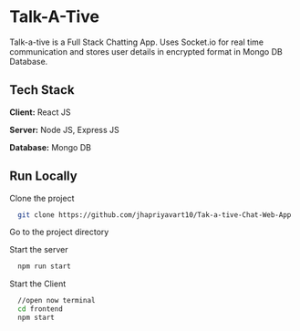 
# Talk-A-Tive

Talk-a-tive is a Full Stack Chatting App.
Uses Socket.io for real time communication and stores user details in encrypted format in Mongo DB Database.
## Tech Stack

**Client:** React JS

**Server:** Node JS, Express JS

**Database:** Mongo DB
  
## Run Locally

Clone the project

```bash
  git clone https://github.com/jhapriyavart10/Tak-a-tive-Chat-Web-App
```

Go to the project directory

Start the server

```bash
  npm run start
```
Start the Client

```bash
  //open now terminal
  cd frontend
  npm start
```



  
